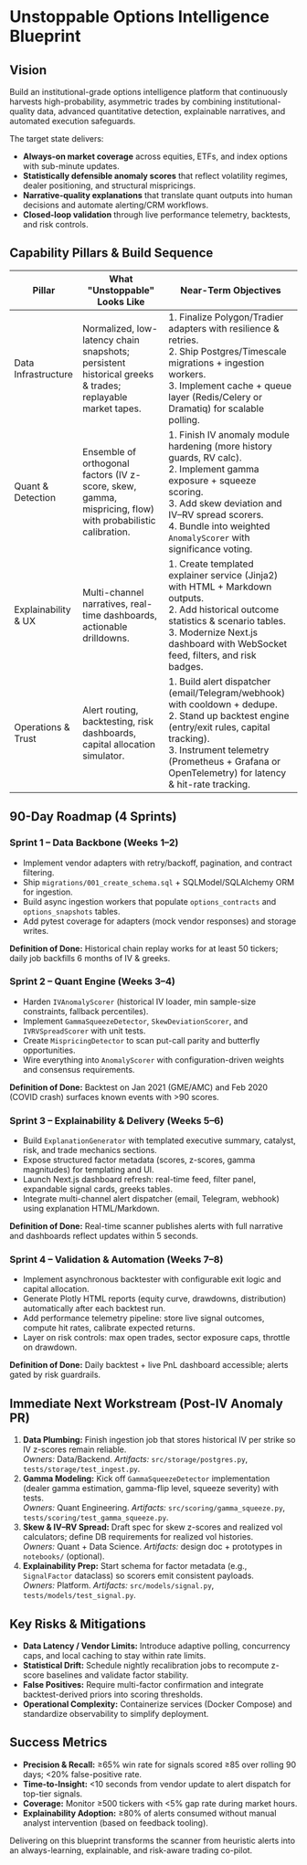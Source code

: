 # Unstoppable Options Intelligence Blueprint

## Vision
Build an institutional-grade options intelligence platform that continuously harvests high-probability, asymmetric trades by combining institutional-quality data, advanced quantitative detection, explainable narratives, and automated execution safeguards.

The target state delivers:
- **Always-on market coverage** across equities, ETFs, and index options with sub-minute updates.
- **Statistically defensible anomaly scores** that reflect volatility regimes, dealer positioning, and structural mispricings.
- **Narrative-quality explanations** that translate quant outputs into human decisions and automate alerting/CRM workflows.
- **Closed-loop validation** through live performance telemetry, backtests, and risk controls.

## Capability Pillars & Build Sequence

| Pillar | What "Unstoppable" Looks Like | Near-Term Objectives |
| --- | --- | --- |
| Data Infrastructure | Normalized, low-latency chain snapshots; persistent historical greeks & trades; replayable market tapes. | 1. Finalize Polygon/Tradier adapters with resilience & retries.<br>2. Ship Postgres/Timescale migrations + ingestion workers.<br>3. Implement cache + queue layer (Redis/Celery or Dramatiq) for scalable polling. |
| Quant & Detection | Ensemble of orthogonal factors (IV z-score, skew, gamma, mispricing, flow) with probabilistic calibration. | 1. Finish IV anomaly module hardening (more history guards, RV calc).<br>2. Implement gamma exposure + squeeze scoring.<br>3. Add skew deviation and IV–RV spread scorers.<br>4. Bundle into weighted `AnomalyScorer` with significance voting. |
| Explainability & UX | Multi-channel narratives, real-time dashboards, actionable drilldowns. | 1. Create templated explainer service (Jinja2) with HTML + Markdown outputs.<br>2. Add historical outcome statistics & scenario tables.<br>3. Modernize Next.js dashboard with WebSocket feed, filters, and risk badges. |
| Operations & Trust | Alert routing, backtesting, risk dashboards, capital allocation simulator. | 1. Build alert dispatcher (email/Telegram/webhook) with cooldown + dedupe.<br>2. Stand up backtest engine (entry/exit rules, capital tracking).<br>3. Instrument telemetry (Prometheus + Grafana or OpenTelemetry) for latency & hit-rate tracking. |

## 90-Day Roadmap (4 Sprints)

### Sprint 1 – Data Backbone (Weeks 1–2)
- Implement vendor adapters with retry/backoff, pagination, and contract filtering.
- Ship `migrations/001_create_schema.sql` + SQLModel/SQLAlchemy ORM for ingestion.
- Build async ingestion workers that populate `options_contracts` and `options_snapshots` tables.
- Add pytest coverage for adapters (mock vendor responses) and storage writes.

**Definition of Done:** Historical chain replay works for at least 50 tickers; daily job backfills 6 months of IV & greeks.

### Sprint 2 – Quant Engine (Weeks 3–4)
- Harden `IVAnomalyScorer` (historical IV loader, min sample-size constraints, fallback percentiles).
- Implement `GammaSqueezeDetector`, `SkewDeviationScorer`, and `IVRVSpreadScorer` with unit tests.
- Create `MispricingDetector` to scan put-call parity and butterfly opportunities.
- Wire everything into `AnomalyScorer` with configuration-driven weights and consensus requirements.

**Definition of Done:** Backtest on Jan 2021 (GME/AMC) and Feb 2020 (COVID crash) surfaces known events with >90 scores.

### Sprint 3 – Explainability & Delivery (Weeks 5–6)
- Build `ExplanationGenerator` with templated executive summary, catalyst, risk, and trade mechanics sections.
- Expose structured factor metadata (scores, z-scores, gamma magnitudes) for templating and UI.
- Launch Next.js dashboard refresh: real-time feed, filter panel, expandable signal cards, greeks tables.
- Integrate multi-channel alert dispatcher (email, Telegram, webhook) using explanation HTML/Markdown.

**Definition of Done:** Real-time scanner publishes alerts with full narrative and dashboards reflect updates within 5 seconds.

### Sprint 4 – Validation & Automation (Weeks 7–8)
- Implement asynchronous backtester with configurable exit logic and capital allocation.
- Generate Plotly HTML reports (equity curve, drawdowns, distribution) automatically after each backtest run.
- Add performance telemetry pipeline: store live signal outcomes, compute hit rates, calibrate expected returns.
- Layer on risk controls: max open trades, sector exposure caps, throttle on drawdown.

**Definition of Done:** Daily backtest + live PnL dashboard accessible; alerts gated by risk guardrails.

## Immediate Next Workstream (Post-IV Anomaly PR)
1. **Data Plumbing:** Finish ingestion job that stores historical IV per strike so IV z-scores remain reliable.<br>   _Owners:_ Data/Backend. _Artifacts:_ `src/storage/postgres.py`, `tests/storage/test_ingest.py`.
2. **Gamma Modeling:** Kick off `GammaSqueezeDetector` implementation (dealer gamma estimation, gamma-flip level, squeeze severity) with tests.<br>   _Owners:_ Quant Engineering. _Artifacts:_ `src/scoring/gamma_squeeze.py`, `tests/scoring/test_gamma_squeeze.py`.
3. **Skew & IV–RV Spread:** Draft spec for skew z-scores and realized vol calculators; define DB requirements for realized vol histories.<br>   _Owners:_ Quant + Data Science. _Artifacts:_ design doc + prototypes in `notebooks/` (optional).
4. **Explainability Prep:** Start schema for factor metadata (e.g., `SignalFactor` dataclass) so scorers emit consistent payloads.<br>   _Owners:_ Platform. _Artifacts:_ `src/models/signal.py`, `tests/models/test_signal.py`.

## Key Risks & Mitigations
- **Data Latency / Vendor Limits:** Introduce adaptive polling, concurrency caps, and local caching to stay within rate limits.
- **Statistical Drift:** Schedule nightly recalibration jobs to recompute z-score baselines and validate factor stability.
- **False Positives:** Require multi-factor confirmation and integrate backtest-derived priors into scoring thresholds.
- **Operational Complexity:** Containerize services (Docker Compose) and standardize observability to simplify deployment.

## Success Metrics
- **Precision & Recall:** ≥65% win rate for signals scored ≥85 over rolling 90 days; <20% false-positive rate.
- **Time-to-Insight:** <10 seconds from vendor update to alert dispatch for top-tier signals.
- **Coverage:** Monitor ≥500 tickers with <5% gap rate during market hours.
- **Explainability Adoption:** ≥80% of alerts consumed without manual analyst intervention (based on feedback tooling).

Delivering on this blueprint transforms the scanner from heuristic alerts into an always-learning, explainable, and risk-aware trading co-pilot.
